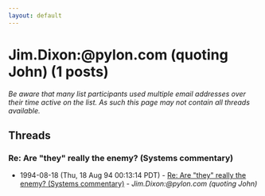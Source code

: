 ```yaml
---
layout: default
---
```


# Jim.Dixon:@pylon.com (quoting John) (1 posts)

_Be aware that many list participants used multiple email addresses over their time active on the list. As such this page may not contain all threads available._

## Threads

### Re: Are \"they\" really the enemy? (Systems commentary)
+ 1994-08-18 (Thu, 18 Aug 94 00:13:14 PDT) - [Re: Are \"they\" really the enemy? (Systems commentary)](/archive/1994/08/a9c32f1692534ddff39b06cc8028d34d6d32ffa10530855da0407a59c53a354b) - _Jim.Dixon:@pylon.com (quoting John)_

